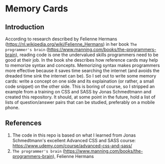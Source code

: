 # Memory Cards

## Introduction

According to research described by Felienne Hermans (https://nl.wikipedia.org/wiki/Felienne_Hermans) in her book 
`The programmer's brain` (https://www.manning.com/books/the-programmers-brain), reading code is one the undervalued skills programmers need to be good at their job. In the book she describes how reference cards may help to memorize syntax and concepts. 
Memorizing syntax makes programmers more effective because it saves time searching the internet (and avoids the dreaded time sink the internet can be). 
So I set out to write some memory cards: write a concept on one side and its explaination (or rather, a small code snippet) on the other side. This is boring of course, so I stripped an example from a training on CSS and SASS by Jonas Schmedtmann and created this repository. 
It should, at some point in the future, hold a list of lists of question/answer pairs that can be studied, preferably on a mobile phone.

## References

1. The code in this repo is based on what I learned from Jonas Schmedtmann's excellent Advanced CSS and SASS course: https://www.udemy.com/course/advanced-css-and-sass/
1. `The programmer's brain` (https://www.manning.com/books/the-programmers-brain), Felienne Hermans

